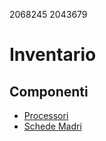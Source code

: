 2068245
2043679

# Inventario

## Componenti
* [Processori](./componenti/processori.md)
* [Schede Madri](./componenti/schede_madri.md)


